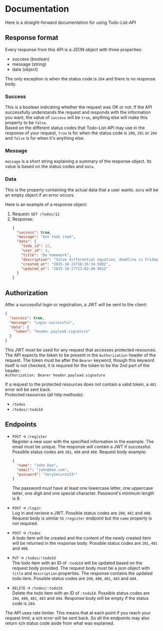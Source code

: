 # Documentation

Here is a straight-forward documentation for using Todo-List-API

## Response format

Every response from this API is a JSON object with three properties:

- success (boolean)
- message (string)
- data (object)

The only exception is when the status code is `204` and there is no response
body.

### Success

This is a boolean indicating whether the request was OK or not. If the API
successfully understands the request and responds with the information you want,
the value of `success` will be `true`, anything else will make this property to
be `false`.  
Based on the different status codes that Todo-List-API may use in the response
of your request, `true` is for when the status code is `200`, `201` or `204` and
`false` is for when it's anything else.

### Message

`message` is a short string explaining a summary of the response object. Its
value is based on the status codes and `data`.

### Data

This is the property containing the actual data that a user wants. `data` will
be an empty object if an error occurs.

Here is an example of a response object:

1. Request: `GET /todos/12`
2. Response:
   ```json
   {
     "success": true,
     "message": "Got todo item",
     "data": {
       "todo_id": 12,
       "user_id": 3,
       "title": "Do homework",
       "description": "Solve differential equation, deadline is Friday.",
       "created_at": "2025-10-15T18:16:34.509Z",
       "updated_at": "2025-10-17T23:02:40.961Z"
     }
   }
   ```

## Authorization

After a successful login or registration, a JWT will be sent to the client:

```json
{
  "success": true,
  "message": "Login successful",
  "data": {
    "token": "header.payload.signature"
  }
}
```

This JWT must be used for any request that accesses protected resources. The API
expects the token to be present in the `Authorization` header of the request.
The token must be after the `Bearer` keyword, though this keyword itself is not
checked, it is required for the token to be the 2nd part of the header:  
`Authorization: Bearer header.payload.signature`

If a request to the protected resources does not contain a valid token, a `401`
error will be sent back.  
Protected resources (all http methods):

- `/todos`
- `/todos/:todoId`

## Endpoints

- `POST` -> `/register`  
  Register a new user with the specified information in the example. The email
  must be unique. The response will contain a JWT if successful. Possible status
  codes are `201`, `409` and `400`. Request body example:

  ```json
  {
    "name": "John Doe",
    "email": "john@doe.com",
    "password": "VerySecure123!"
  }
  ```

  The password must have at least one lowercase letter, one uppercase letter,
  one digit and one special character. Password's minimum length is 8.

- `POST` -> `/login`  
  Log in and recieve a JWT. Possible status codes are `200`, `401` and `400`.
  Request body is similar to `/register` endpoint but the `name` property is not
  required.

- `POST` -> `/todos`  
  A todo item will be created and the content of the newly created item will be
  returned in the response body. Possible status codes are `201`, `401` and
  `400`.

- `PUT` -> `/todos/:todoId`  
  The todo item with an ID of `:todoId` will be updated based on the request
  body provided. The request body must be a json object with `title` and
  `description` properties. The response contains the updated todo item.
  Possible status codes are `200`, `400`, `401`, `403` and `404`.

- `DELETE` -> `/todos/:todoId`  
  Delete the todo item with an ID of `:todoId`. Possible status codes are `204`,
  `400`, `401`, `403` and `404`. Response body will be empty if the status code
  is `204`.

The API uses rate limiter. This means that at each point if you reach your
request limit, a `429` error will be sent back. So all the endpoints may also
return `429` status code aside from what was explained.
